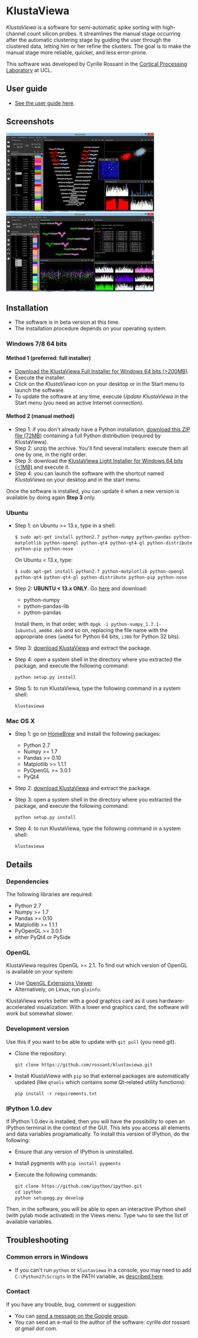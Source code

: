 KlustaViewa
===========

*KlustaViewa* is a software for semi-automatic spike sorting with high-channel count silicon probes. It streamlines the manual stage occurring after the automatic clustering stage by guiding the user through the clustered data, letting him or her refine the clusters. The goal is to make the manual stage more reliable, quicker, and less error-prone.

This software was developed by Cyrille Rossant in the [Cortical Processing Laboratory](http://www.ucl.ac.uk/cortexlab) at UCL.


User guide
----------

  * [See the user guide here](https://github.com/klusta-team/klustaviewa/blob/master/docs/manual.md).


Screenshots
-----------

[![Screenshot 1](images/thumbnails/img0.png)](images/img0.PNG)
[![Screenshot 2](images/thumbnails/img1.png)](images/img1.PNG)


Installation
------------

  * The software is in beta version at this time.
  * The installation procedure depends on your operating system.

### Windows 7/8 64 bits

#### Method 1 (preferred: full installer)

  * [Download the KlustaViewa Full Installer for Windows 64 bits (>200MB)](http://klustaviewa.rossant.net/klustaviewa-setup.exe).
  * Execute the installer.
  * Click on the *KlustaViewa* icon on your desktop or in the Start menu to launch the software.
  * To update the software at any time, execute *Update KlustaViewa* in the Start menu (you need an active Internet connection).
  
#### Method 2 (manual method)

  * Step 1: if you don't already have a Python installation, [download this ZIP file (72MB)](http://klustaviewa.rossant.net/klustaviewa-dependencies.zip) containing a full Python distribution (required by KlustaViewa).
  * Step 2: unzip the archive. You'll find several installers: execute them all one by one, in the right order.
  * Step 3: download the [KlustaViewa Light Installer for Windows 64 bits (<1MB)](http://klustaviewa.rossant.net/klustaviewa-0.1.0.dev.win-amd64-py2.7.exe) and execute it.
  * Step 4: you can launch the software with the shortcut named *KlustaViewa* on your desktop and in the start menu.

Once the software is installed, you can update it when a new version is available by doing again **Step 3** only.

### Ubuntu

  * Step 1: on Ubuntu >= 13.x, type in a shell:

        $ sudo apt-get install python2.7 python-numpy python-pandas python-matplotlib python-opengl python-qt4 python-qt4-gl python-distribute python-pip python-nose

    On Ubuntu < 13.x, type:

        $ sudo apt-get install python2.7 python-matplotlib python-opengl python-qt4 python-qt4-gl python-distribute python-pip python-nose
        
  * Step 2: **UBUNTU < 13.x ONLY**. Go [here](http://packages.ubuntu.com/raring/python/) and download:
  
      * python-numpy
      * python-pandas-lib
      * python-pandas
      
    Install them, in that order, with `dpgk -i python-numpy_1.7.1-1ubuntu1_amd64.deb` and so on, replacing the file name with the appropriate ones (`amd64` for Python 64 bits, `i386` for Python 32 bits).

  * Step 3: [download KlustaViewa](http://klustaviewa.rossant.net/klustaviewa-0.1.0.dev.zip) and extract the package.
  
  * Step 4: open a system shell in the directory where you extracted the package, and execute the following command:
  
        python setup.py install

  * Step 5: to run KlustaViewa, type the following command in a system shell:
  
        klustaviewa


### Mac OS X

  * Step 1: go on [HomeBrew](http://mxcl.github.io/homebrew/) and install the following packages:
  
      * Python 2.7
      * Numpy >= 1.7
      * Pandas >= 0.10
      * Matplotlib >= 1.1.1
      * PyOpenGL >= 3.0.1
      * PyQt4

  * Step 2: [download KlustaViewa](http://klustaviewa.rossant.net/klustaviewa-0.1.0.dev.zip) and extract the package.
  
  * Step 3: open a system shell in the directory where you extracted the package, and execute the following command:
  
        python setup.py install
  
  * Step 4: to run KlustaViewa, type the following command in a system shell:
  
        klustaviewa


Details
-------

### Dependencies
  
The following libraries are required:
  
  * Python 2.7
  * Numpy >= 1.7
  * Pandas >= 0.10
  * Matplotlib >= 1.1.1
  * PyOpenGL >= 3.0.1
  * either PyQt4 or PySide


### OpenGL
  
KlustaViewa requires OpenGL >= 2.1. To find out which version of OpenGL is available on your system:

  * Use [OpenGL Extensions Viewer](http://www.realtech-vr.com/glview/)
  * Alternatively, on Linux, run `glxinfo`.

KlustaViewa works better with a good graphics card as it uses hardware-accelerated visualization. With a lower end graphics card, the software will work but somewhat slower.


### Development version

Use this if you want to be able to update with `git pull` (you need git).

  * Clone the repository:
  
        git clone https://github.com/rossant/klustaviewa.git
  
  * Install KlustaViewa with `pip` so that external packages are automatically updated (like `qtools` which contains some Qt-related utility functions):
  
        pip install -r requirements.txt
        

### IPython 1.0.dev

If IPython 1.0.dev is installed, then you will have the possibility to open an IPython terminal in the context of the GUI. This lets you access all elements and data variables programatically. To install this version of IPython, do the following:

  * Ensure that any version of IPython is uninstalled.
  * Install pygments with `pip install pygments`
  * Execute the following commands:
  
        git clone https://github.com/ipython/ipython.git
        cd ipython
        python setupegg.py develop
  
Then, in the software, you will be able to open an interactive IPython shell (with pylab mode activated) in the Views menu. Type `%who` to see the list of available variables.

  
Troubleshooting
---------------

### Common errors in Windows

  * If you can't run `python` or `klustaviewa` in a console, you may need to add `C:\Python27\Scripts` in the PATH variable, as [described here](http://geekswithblogs.net/renso/archive/2009/10/21/how-to-set-the-windows-path-in-windows-7.aspx).


### Contact

If you have any trouble, bug, comment or suggestion:
  
  * You can [send a message on the Google group](https://groups.google.com/forum/?fromgroups#!forum/klustaviewas).
  * You can send an e-mail to the author of the software: cyrille *dot* rossant *at* gmail *dot* com.


